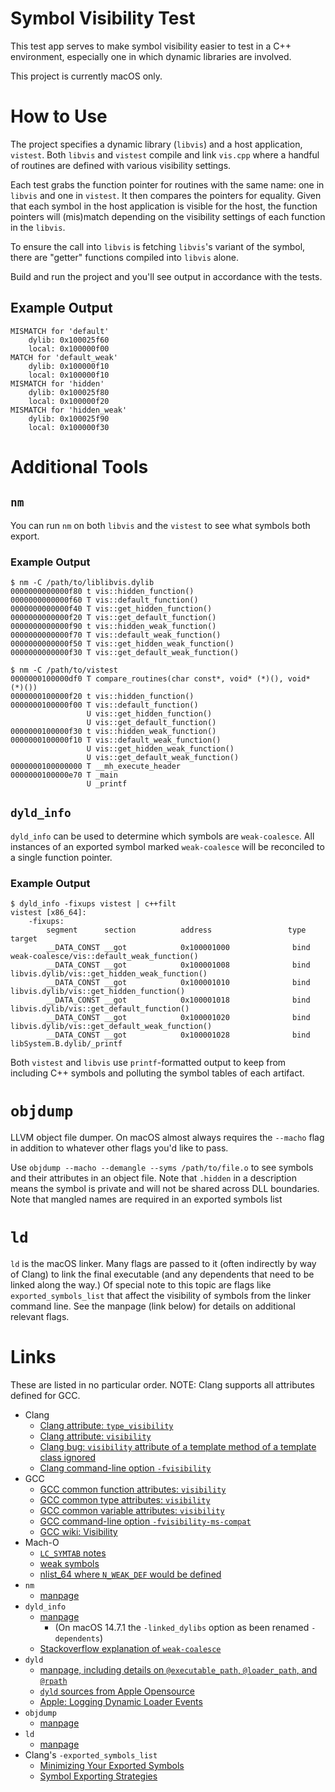 # Symbol Visibility Test

This test app serves to make symbol visibility easier to test in a C++ environment, especially one in which dynamic libraries are involved.

This project is currently macOS only.

# How to Use

The project specifies a dynamic library (`libvis`) and a host application, `vistest`. Both `libvis` and `vistest` compile and link `vis.cpp` where a handful of routines are defined with various visibility settings.

Each test grabs the function pointer for routines with the same name: one in `libvis` and one in `vistest`. It then compares the pointers for equality. Given that each symbol in the host application is visible for the host, the function pointers will (mis)match depending on the visibility settings of each function in the `libvis`.

To ensure the call into `libvis` is fetching `libvis`'s variant of the symbol, there are "getter" functions compiled into `libvis` alone.

Build and run the project and you'll see output in accordance with the tests.

## Example Output

```shell
MISMATCH for 'default'
    dylib: 0x100025f60
    local: 0x100000f00
MATCH for 'default_weak'
    dylib: 0x100000f10
    local: 0x100000f10
MISMATCH for 'hidden'
    dylib: 0x100025f80
    local: 0x100000f20
MISMATCH for 'hidden_weak'
    dylib: 0x100025f90
    local: 0x100000f30
```

# Additional Tools

## `nm`

You can run `nm` on both `libvis` and the `vistest` to see what symbols both export.

### Example Output

```shell
$ nm -C /path/to/liblibvis.dylib
0000000000000f80 t vis::hidden_function()
0000000000000f60 T vis::default_function()
0000000000000f40 T vis::get_hidden_function()
0000000000000f20 T vis::get_default_function()
0000000000000f90 t vis::hidden_weak_function()
0000000000000f70 T vis::default_weak_function()
0000000000000f50 T vis::get_hidden_weak_function()
0000000000000f30 T vis::get_default_weak_function()
```

```shell
$ nm -C /path/to/vistest
0000000100000df0 T compare_routines(char const*, void* (*)(), void* (*)())
0000000100000f20 t vis::hidden_function()
0000000100000f00 T vis::default_function()
                 U vis::get_hidden_function()
                 U vis::get_default_function()
0000000100000f30 t vis::hidden_weak_function()
0000000100000f10 T vis::default_weak_function()
                 U vis::get_hidden_weak_function()
                 U vis::get_default_weak_function()
0000000100000000 T __mh_execute_header
0000000100000e70 T _main
                 U _printf
```

## `dyld_info`

`dyld_info` can be used to determine which symbols are `weak-coalesce`. All instances of an exported symbol marked `weak-coalesce` will be reconciled to a single function pointer.

### Example Output

```shell
$ dyld_info -fixups vistest | c++filt
vistest [x86_64]:
    -fixups:
        segment      section          address                 type   target
        __DATA_CONST __got            0x100001000              bind  weak-coalesce/vis::default_weak_function()
        __DATA_CONST __got            0x100001008              bind  libvis.dylib/vis::get_hidden_weak_function()
        __DATA_CONST __got            0x100001010              bind  libvis.dylib/vis::get_hidden_function()
        __DATA_CONST __got            0x100001018              bind  libvis.dylib/vis::get_default_function()
        __DATA_CONST __got            0x100001020              bind  libvis.dylib/vis::get_default_weak_function()
        __DATA_CONST __got            0x100001028              bind  libSystem.B.dylib/_printf
``` 

Both `vistest` and `libvis` use `printf`-formatted output to keep from including C++ symbols and polluting the symbol tables of each artifact.

# `objdump`

LLVM object file dumper. On macOS almost always requires the `--macho` flag in addition to whatever other flags you'd like to pass.

Use `objdump --macho --demangle --syms /path/to/file.o` to see symbols and their attributes in an object file. Note that `.hidden` in a description means the symbol is private and will not be shared across DLL boundaries. Note that mangled names are required in an exported symbols list

# `ld`

`ld` is the macOS linker. Many flags are passed to it (often indirectly by way of Clang) to link the final executable (and any dependents that need to be linked along the way.) Of special note to this topic are flags like `exported_symbols_list` that affect the visibility of symbols from the linker command line. See the manpage (link below) for details on additional relevant flags.

# Links

These are listed in no particular order. NOTE: Clang supports all attributes defined for GCC.

- Clang
    - [Clang attribute: `type_visibility`](https://clang.llvm.org/docs/AttributeReference.html#type-visibility)
    - [Clang attribute: `visibility`](https://clang.llvm.org/docs/AttributeReference.html#visibility)
    - [Clang bug: `visibility` attribute of a template method of a template class ignored](https://github.com/llvm/llvm-project/issues/103477)
    - [Clang command-line option `-fvisibility`](https://clang.llvm.org/docs/ClangCommandLineReference.html#cmdoption-clang-fvisibility)
- GCC
    - [GCC common function attributes: `visibility`](https://gcc.gnu.org/onlinedocs/gcc/Common-Function-Attributes.html#index-visibility-function-attribute)
    - [GCC common type attributes: `visibility`](https://gcc.gnu.org/onlinedocs/gcc/Common-Type-Attributes.html#index-visibility-type-attribute)
    - [GCC common variable attributes: `visibility`](https://gcc.gnu.org/onlinedocs/gcc/Common-Variable-Attributes.html#index-visibility-variable-attribute)
    - [GCC command-line option `-fvisibility-ms-compat`](https://gcc.gnu.org/onlinedocs/gcc/C_002b_002b-Dialect-Options.html#index-fvisibility-ms-compat)
    - [GCC wiki: Visibility](https://gcc.gnu.org/wiki/Visibility)
- Mach-O
    - [`LC_SYMTAB` notes](https://github.com/qyang-nj/llios/blob/main/macho_parser/docs/LC_SYMTAB.md)
    - [weak symbols](https://maskray.me/blog/2021-04-25-weak-symbol)
    - [nlist_64 where `N_WEAK_DEF` would be defined](https://github.com/aidansteele/osx-abi-macho-file-format-reference?tab=readme-ov-file#nlist_64)
- `nm`
    - [manpage](https://sourceware.org/binutils/docs/binutils/nm.html)
- `dyld_info`
    - [manpage](https://keith.github.io/xcode-man-pages/dyld_info.1.html)
        - (On macOS 14.7.1 the `-linked_dylibs` option as been renamed `-dependents`)
    - [Stackoverflow explanation of `weak-coalesce`](https://stackoverflow.com/a/75955135/153535)
- `dyld`
    - [manpage, including details on `@executable_path`, `@loader_path`, and `@rpath`](https://www.manpagez.com/man/1/dyld/)
    - [`dyld` sources from Apple Opensource](https://github.com/apple-oss-distributions/dyld)
    - [Apple: Logging Dynamic Loader Events](https://developer.apple.com/library/archive/documentation/DeveloperTools/Conceptual/DynamicLibraries/100-Articles/LoggingDynamicLoaderEvents.html)
- `objdump`
    - [manpage](https://man7.org/linux/man-pages/man1/objdump.1.html)
- `ld`
    - [manpage](https://www.unix.com/man-page/osx/1/ld/)
- Clang's `-exported_symbols_list`
    - [Minimizing Your Exported Symbols](https://developer.apple.com/library/archive/documentation/Performance/Conceptual/CodeFootprint/Articles/ReducingExports.html)
    - [Symbol Exporting Strategies](https://developer.apple.com/library/archive/documentation/DeveloperTools/Conceptual/DynamicLibraries/100-Articles/DynamicLibraryDesignGuidelines.html#//apple_ref/doc/uid/TP40002013-SW18)
